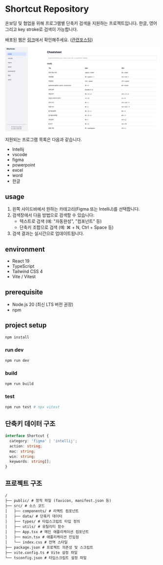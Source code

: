# Shortcut Repository

온보딩 및 협업을 위해 프로그램별 단축키 검색을 지원하는 프로젝트입니다. 한글, 영어 그리고 key stroke로 검색이 가능합니다.

배포된 웹은 [링크](https://shortcut-cheatsheet.vercel.app/)에서 확인해주세요. ([관련포스팅](https://ydj515.github.io/posts/shortcut/))

![alt text](./docs/demo.png)

지원되는 프로그램 목록은 다음과 같습니다.

- Intellij
- vscode
- figma
- powerpoint
- excel
- word
- 한글

## usage

1. 왼쪽 사이드바에서 원하는 카테고리(Figma 또는 IntelliJ)를 선택합니다.
2. 검색창에서 다음 방법으로 검색할 수 있습니다:
   - 텍스트로 검색 (예: "자동완성", "컴포넌트" 등)
   - 단축키 조합으로 검색 (예: ⌘ + N, Ctrl + Space 등)
3. 검색 결과는 실시간으로 업데이트됩니다.

## environment

- React 19
- TypeScript
- Tailwind CSS 4
- Vite / Vitest

## prerequisite

- Node.js 20 (최신 LTS 버전 권장)
- npm

## project setup

```sh
npm install
```

### run dev

```sh
npm run dev
```

### build

```sh
npm run build
```

### test

```sh
npm run test # npx vitest
```

## 단축키 데이터 구조

```typescript
interface Shortcut {
  category: 'figma' | 'intellij';
  action: string;
  mac: string;
  win: string;
  keywords: string[];
}
```

## 프로젝트 구조

```
/
├── public/ # 정적 파일 (favicon, manifest.json 등)
├── src/ # 소스 코드
│   ├── components/ # 리액트 컴포넌트
│   ├── data/ # 단축키 데이터
│   ├── types/ # 타입스크립트 타입 정의
│   ├── utils/ # 유틸리티 함수
│   ├── App.tsx # 메인 애플리케이션 컴포넌트
│   ├── main.tsx # 애플리케이션 진입점
│   └── index.css # 전역 스타일
├── package.json # 프로젝트 의존성 및 스크립트
├── vite.config.ts # Vite 설정 파일
└── tsconfig.json # 타입스크립트 설정 파일
```
